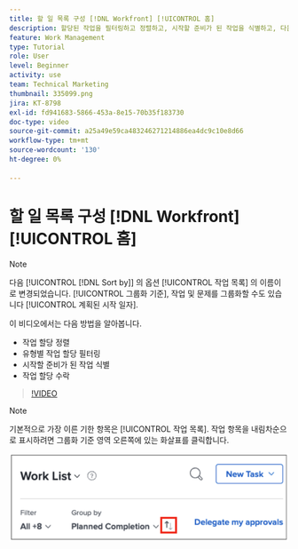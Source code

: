 ```yaml
---
title: 할 일 목록 구성 [!DNL Workfront] [!UICONTROL 홈]
description: 할당된 작업을 필터링하고 정렬하고, 시작할 준비가 된 작업을 식별하고, 다음 위치에서 작업 할당을 수락하는 방법을 알아봅니다. [!DNL  Workfront].
feature: Work Management
type: Tutorial
role: User
level: Beginner
activity: use
team: Technical Marketing
thumbnail: 335099.png
jira: KT-8798
exl-id: fd941683-5866-453a-8e15-70b35f183730
doc-type: video
source-git-commit: a25a49e59ca483246271214886ea4dc9c10e8d66
workflow-type: tm+mt
source-wordcount: '130'
ht-degree: 0%

---
```


# 할 일 목록 구성 [!DNL Workfront] [!UICONTROL 홈]

>[!NOTE]
>
>다음 [!UICONTROL [!DNL Sort by]] 의 옵션 [!UICONTROL 작업 목록] 의 이름이 로 변경되었습니다. [!UICONTROL 그룹화 기준], 작업 및 문제를 그룹화할 수도 있습니다 [!UICONTROL 계획된 시작 일자].

이 비디오에서는 다음 방법을 알아봅니다.

* 작업 할당 정렬
* 유형별 작업 할당 필터링
* 시작할 준비가 된 작업 식별
* 작업 할당 수락

>[!VIDEO](https://video.tv.adobe.com/v/335099/?quality=12&learn=on)

>[!NOTE]
>
>기본적으로 가장 이른 기한 항목은 [!UICONTROL 작업 목록]. 작업 항목을 내림차순으로 표시하려면 그룹화 기준 영역 오른쪽에 있는 화살표를 클릭합니다.

![기한별로 그룹화된 작업 목록을 보여주는 화면의 이미지입니다.](assets/work-list-arrows.png)

